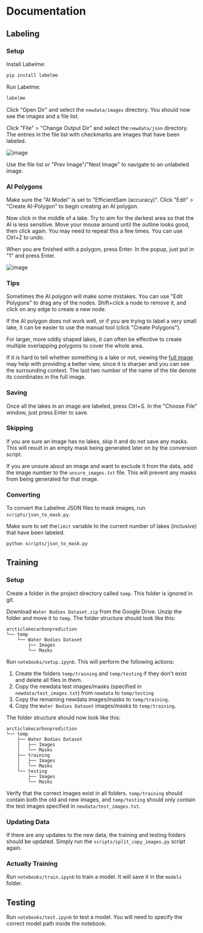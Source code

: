 # Documentation

## Labeling

### Setup

Install Labelme:

```bash
pip install labelme
```

Run Labelme:

```bash
labelme
```

Click "Open Dir" and select the `newdata/images` directory. You should now see the images and a file list.

Click "File" > "Change Output Dir" and select the `newdata/json` directory. The entries in the file list
with checkmarks are images that have been labeled.

![image](https://github.com/user-attachments/assets/67e6c76a-101a-4e8c-aa01-4f260d202ce5)

Use the file list or "Prev Image"/"Next Image" to navigate to an unlabeled image.

### AI Polygons

Make sure the "AI Model" is set to "EfficientSam (accuracy)". Click "Edit" > "Create AI-Polygon" to begin creating an AI polygon.

Now click in the middle of a lake. Try to aim for the darkest area so that the AI is less sensitive. Move your mouse around until the outline looks good, then click again. You may need to repeat this a few times. You can use Ctrl+Z to undo.

When you are finished with a polygon, press Enter. In the popup, just put in "1" and press Enter.

![image](https://github.com/user-attachments/assets/ad222d37-549f-496b-8387-e9f88bd5554c)

### Tips

Sometimes the AI polygon will make some mistakes. You can use "Edit Polygons" to drag any of the nodes. Shift+click a node to remove it, and click on any edge to create a new node.

If the AI polygon does not work well, or if you are trying to label a very small lake, it can be easier to use the manual tool (click "Create Polygons").

For larger, more oddly shaped lakes, it can often be effective to create multiple overlapping polygons to cover the whole area.

If it is hard to tell whether something is a lake or not, viewing the [full image](https://drive.google.com/file/d/1adtjKAnc-Lfhgf7AT6I-UqnRaY8zfYPp/view) may help with providing a better view, since it is sharper and you can see the surrounding context. The last two number of the name of the tile denote its coordinates in the full image.

### Saving

Once all the lakes in an image are labeled, press Ctrl+S. In the "Choose File" window, just press Enter to save.

### Skipping

If you are sure an image has no lakes, skip it and do not save any masks. This will result in an empty mask being generated later on by the conversion script.

If you are unsure about an image and want to exclude it from the data, add the image number to the `unsure_images.txt` file. This will prevent any masks from being generated for that image.

### Converting

To convert the Labelme JSON files to mask images, run `scripts/json_to_mask.py`.

Make sure to set the`limit` variable to the current number of lakes (inclusive) that have been labeled.

```bash
python scripts/json_to_mask.py
```

## Training

### Setup

Create a folder in the project directory called `temp`. This folder is ignored in git.

Download `Water Bodies Dataset.zip` from the Google Drive. Unzip the folder and move it to `temp`. The folder structure should look like this:

```
arcticlakecarbonprediction
└── temp
    └── Water Bodies Dataset
        ├── Images
        └── Masks
```

Run `notebooks/setup.ipynb`. This will perform the following actions:

1. Create the folders `temp/training` and `temp/testing` if they don't exist and delete all files in them.
2. Copy the newdata test images/masks (specified in `newdata/test_images.txt`) from `newdata` to `temp/testing`
3. Copy the remaining newdata images/masks to `temp/training`.
4. Copy the `Water Bodies Dataset` images/masks to `temp/training`.

The folder structure should now look like this:

```
arcticlakecarbonprediction
└── temp
    ├── Water Bodies Dataset
    │   ├── Images
    │   └── Masks
    ├── training
    │   ├── Images
    │   └── Masks
    └── testing
        ├── Images
        └── Masks
```

Verify that the correct images exist in all folders. `temp/training` should contain both the old and new images, and `temp/testing` should only contain the test images specified in `newdata/test_images.txt`.

### Updating Data

If there are any updates to the new data, the training and testing folders should be updated. Simply run the `scripts/split_copy_images.py` script again.

### Actually Training

Run `notebooks/train.ipynb` to train a model. It will save it in the `models` folder.

## Testing

Run `notebooks/test.ipynb` to test a model. You will need to specify the correct model path inside the notebook.
